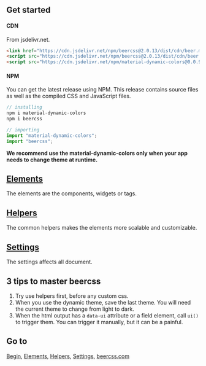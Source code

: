 ## Get started

#### CDN

From jsdelivr.net.

```html
<link href="https://cdn.jsdelivr.net/npm/beercss@2.0.13/dist/cdn/beer.min.css" rel="stylesheet" />
<script src="https://cdn.jsdelivr.net/npm/beercss@2.0.13/dist/cdn/beer.min.js" type="text/javascript"></script>
<script src="https://cdn.jsdelivr.net/npm/material-dynamic-colors@0.0.9/dist/cdn/material-dynamic-colors.min.js" type="text/javascript"></script>
```

#### NPM

You can get the latest release using NPM. This release contains source files as well as the compiled CSS and JavaScript files.

```js
// installing
npm i material-dynamic-colors
npm i beercss
```

```js
// importing
import "material-dynamic-colors";
import "beercss";
```

**We recommend use the material-dynamic-colors only when your app needs to change theme at runtime.**

## [Elements](https://github.com/beercss/beercss/blob/main/docs/ELEMENTS.md)

The elements are the components, widgets or tags.

## [Helpers](https://github.com/beercss/beercss/blob/main/docs/HELPERS.md)

The common helpers makes the elements more scalable and customizable.

## [Settings](https://github.com/beercss/beercss/blob/main/docs/SETTINGS.md)

The settings affects all document.

## 3 tips to master beercss

1. Try use helpers first, before any custom css.
2. When you use the dynamic theme, save the last theme. You will need the current theme to change from light to dark.
3. When the html output has a `data-ui` attribute or a field element, call `ui()` to trigger them. You can trigger it manually, but it can be a painful.

## Go to
[Begin](https://github.com/beercss/beercss/blob/main/docs/INDEX.md), [Elements](https://github.com/beercss/beercss/blob/main/docs/ELEMENTS.md), [Helpers](https://github.com/beercss/beercss/blob/main/docs/HELPERS.md), [Settings](https://github.com/beercss/beercss/blob/main/docs/SETTINGS.md), [beercss.com](https://www.beercss.com)